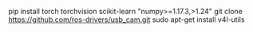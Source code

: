 pip install torch torchvision scikit-learn "numpy>=1.17.3,>1.24"
git clone https://github.com/ros-drivers/usb_cam.git
sudo apt-get install v4l-utils
